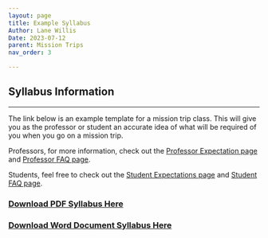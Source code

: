 ```yaml
---
layout: page
title: Example Syllabus
Author: Lane Willis
Date: 2023-07-12
parent: Mission Trips
nav_order: 3

---
```


## Syllabus Information

---

The link below is an example template for a mission trip class. This will give you as the professor or student an accurate idea of what will be required of you when you go on a mission trip.

Professors, for more information, check out the [Professor Expectation page](/missions-center/mission-trips/professor-expectations.html) and [Professor FAQ page](/missions-center/mission-trips/professor-faq.html).

Students, feel free to check out the [Student Expectations page](/missions-center/mission-trips/student-expectations.html) and [Student FAQ page](/missions-center/mission-trips/student-faq.html).

### [Download PDF Syllabus Here](/missions-center/files/Mission%20Trip%20Syllabus%20Template.pdf)

### [Download Word Document Syllabus Here](/missions-center/files/Mission%20Trip%20Syllabus%20Template.docx)